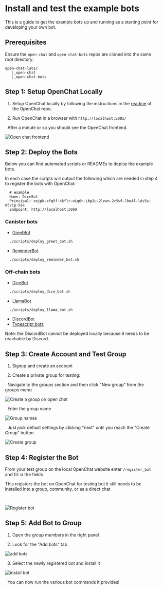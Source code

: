 # Install and test the example bots

This is a guide to get the example bots up and running as a starting point for developing your own bot.

## Prerequisites

Ensure the `open-chat` and `open-chat-bots` repos are cloned into the same root directory:

```
open-chat-labs/
   |_open-chat
   |_open-chat-bots
```

## Step 1: Setup OpenChat Locally

1. Setup OpenChat locally by following the instructions in the [readme](https://github.com/open-chat-labs/open-chat/blob/master/README.md) of the OpenChat repo.

2. Run OpenChat in a browser with `http://localhost:5001/`

&nbsp;
After a minute or so you should see the OpenChat frontend.
&nbsp;

![Open chat frontend](./images/open-chat-frontend.png)

## Step 2: Deploy the Bots

Below you can find automated scripts or READMEs to deploy the example bots.

In each case the scripts will output the following which are needed in step 4 to register the bots with OpenChat:

```
  # example
  Name: DiceBot
  Principal: xojpk-xfq5f-kkflr-wiq6n-ihp2u-2lnwn-2r5wl-lho4l-ldv5o-n5vip-5ae
  Endpoint: http://localhost:3000
```

### Canister bots

- [GreetBot](./scripts/deploy_greet_bot.sh)

```bash
  ./scripts/deploy_greet_bot.sh
```

- [ReminderBot](./scripts/deploy_reminder_bot.sh)

```bash
  ./scripts/deploy_reminder_bot.sh
```

### Off-chain bots

- [DiceBot](./scripts/deploy_dice_bot.sh)

```bash
  ./scripts/deploy_dice_bot.sh
```

- [LlamaBot](./scripts/deploy_llama_bot.sh)

```bash
  ./scripts/deploy_llama_bot.sh
```

- [DiscordBot](./rs/offchain/examples/discord/README.md)
- [Typescript bots](./ts/README.md)

Note: the DiscordBot cannot be deployed locally because it needs to be reachable by Discord.

## Step 3: Create Account and Test Group

1. Signup and create an account

2. Create a private group for testing:

&nbsp;
Navigate to the groups section and then click "New group" from the groups menu
&nbsp;

![Create a group on open chat](./images/new-group.png)

&nbsp;
Enter the group name
&nbsp;

![Group names](./images/creategroup.png)

&nbsp;
Just pick default settings by clicking "next" until you reach the "Create Group" button
&nbsp;

![Create group](./images/group-name.png)

## Step 4: Register the Bot

From your test group on the local OpenChat website enter `/register_bot` and fill in the fields

This registers the bot on OpenChat for testing but it still needs to be installed into a group, community, or as a direct chat

&nbsp;

![Register bot](./images/register-reminder-bot.png)

## Step 5: Add Bot to Group

1. Open the group members in the right panel

2. Look for the "Add bots" tab

![add bots](./images/add-new-bot.png)

3. Select the newly registered bot and install it

![install bot](./images/install-bot.png)

&nbsp;
You can now run the various bot commands it provides!
